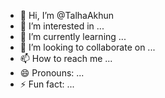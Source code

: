 - 👋 Hi, I’m @TalhaAkhun
- 👀 I’m interested in ...
- 🌱 I’m currently learning ...
- 💞️ I’m looking to collaborate on ...
- 📫 How to reach me ...
- 😄 Pronouns: ...
- ⚡ Fun fact: ...

<!---
TalhaAkhun/TalhaAkhun is a ✨ special ✨ repository because its `README.md` (this file) appears on your GitHub profile.
You can click the Preview link to take a look at your changes.
--->
